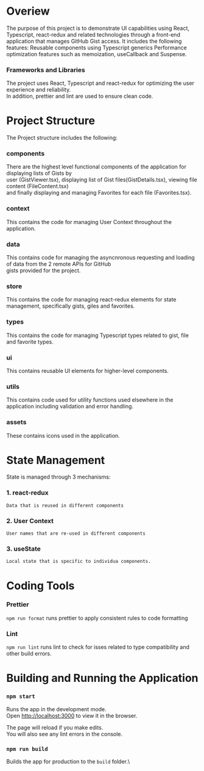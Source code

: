 # Overiew

The purpose of this project is to demonstrate UI capabilities using React, Typescript, react-redux and related technologies through a front-end application that manages GitHub Gist access. It includes the following features: 
Reusable components using Typescript generics
Performance optimization features such as memoization, useCallback and Suspense.

### Frameworks and Libraries

The project uses React, Typescript and react-redux for optimizing the user experience and reliability. \
In addition, prettier and lint are used to ensure clean code.

# Project Structure

The Project structure includes the following:

### components

There are the highest level functional components of the application for displaying lists of Gists by \
user (GistViewer.tsx), displaying list of Gist files(GistDetails.tsx), viewing file content (FileContent.tsx) \
and finally displaying and managing Favorites for each file (Favorites.tsx).

### context

This contains the code for managing User Context throughout the application.

### data

This contains code for managing the asyncnronous requesting and loading of data from the 2 remote APIs for GitHub \
gists provided for the project.

### store

This contains the code for managing react-redux elements for state management, specifically gists, giles and favorites.

### types

This contains the code for managing Typescript types related to gist, file and favorite types.

### ui

This contains reusable UI elements for higher-level components.

### utils

This contains code used for utility functions used elsewhere in the application including validation and error handling.

### assets

These contains icons used in the application.

# State Management

State is managed through 3 mechanisms:

### 1. react-redux

    Data that is reused in different components

### 2. User Context

    User names that are re-used in different components

### 3. useState

    Local state that is specific to individua components.

# Coding Tools

### Prettier

`npm run format` runs prettier to apply consistent rules to code formatting

### Lint

`npm run lint` runs lint to check for isses related to type compatibility and other build errors.

# Building and Running the Application

### `npm start`

Runs the app in the development mode.\
Open [http://localhost:3000](http://localhost:3000) to view it in the browser.

The page will reload if you make edits.\
You will also see any lint errors in the console.

### `npm run build`

Builds the app for production to the `build` folder.\
